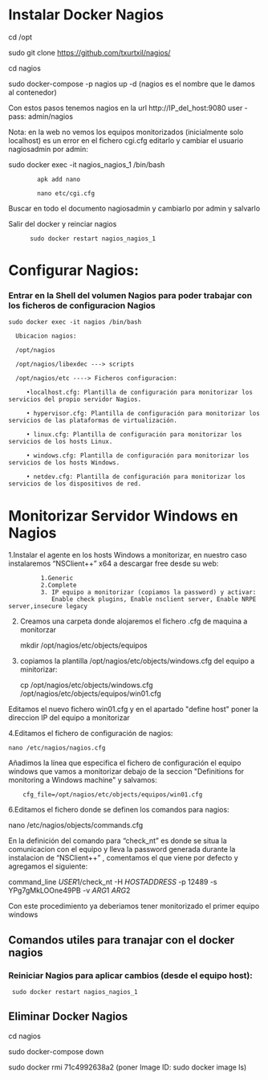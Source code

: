# Instalar Docker Nagios

   cd /opt

   sudo git clone https://github.com/txurtxil/nagios/

   cd nagios
   
   sudo docker-compose -p nagios up -d    (nagios es el nombre que le damos al contenedor)

   Con estos pasos tenemos nagios en la url http://IP_del_host:9080 
                user - pass: admin/nagios

Nota: en la web no vemos los equipos monitorizados (inicialmente solo localhost) es un error en el fichero  cgi.cfg
editarlo y cambiar el usuario nagiosadmin por admin:

sudo docker exec -it nagios_nagios_1 /bin/bash

            apk add nano
            
            nano etc/cgi.cfg

Buscar en todo el documento nagiosadmin y cambiarlo por admin y salvarlo

Salir del docker y reinciar nagios

          sudo docker restart nagios_nagios_1




        
# Configurar Nagios:

### Entrar en la Shell del volumen Nagios para poder trabajar con los ficheros de configuracion Nagios

    sudo docker exec -it nagios /bin/bash

      Ubicacion nagios:
      
      /opt/nagios
      
      /opt/nagios/libexdec ---> scripts
      
      /opt/nagios/etc ----> Ficheros configuracion:

         •localhost.cfg: Plantilla de configuración para monitorizar los servicios del propio servidor Nagios.

         • hypervisor.cfg: Plantilla de configuración para monitorizar los servicios de las plataformas de virtualización.

         • linux.cfg: Plantilla de configuración para monitorizar los servicios de los hosts Linux.

         • windows.cfg: Plantilla de configuración para monitorizar los servicios de los hosts Windows.

         • netdev.cfg: Plantilla de configuración para monitorizar los servicios de los dispositivos de red.

# Monitorizar Servidor Windows en Nagios

1.Instalar el agente en los hosts Windows a monitorizar, en nuestro caso instalaremos “NSClient++”  x64 a descargar free desde su web:

             1.Generic
             2.Complete
             3. IP equipo a monitorizar (copiamos la password) y activar: 
                Enable check plugins, Enable nsclient server, Enable NRPE server,insecure legacy

2. Creamos una carpeta donde alojaremos el fichero .cfg de maquina a monitorzar

   mkdir /opt/nagios/etc/objects/equipos

3. copiamos la plantilla /opt/nagios/etc/objects/windows.cfg del equipo a minitorizar:
   
    cp /opt/nagios/etc/objects/windows.cfg /opt/nagios/etc/objects/equipos/win01.cfg
   
  Editamos el nuevo fichero win01.cfg y en  el apartado "define host" poner la direccion IP del equipo a monitorizar

4.Editamos el fichero de configuración de nagios:

    nano /etc/nagios/nagios.cfg
    
Añadimos la línea que especifica el fichero de configuración el equipo windows que vamos a monitorizar
debajo de la seccion "Definitions for monitoring a Windows machine" y salvamos:

        cfg_file=/opt/nagios/etc/objects/equipos/win01.cfg
        
6.Editamos el fichero donde se definen los comandos para nagios:

nano /etc/nagios/objects/commands.cfg

En la definición del comando para “check_nt” es donde se situa la comunicacion con el equipo y lleva la password generada durante la instalacion de “NSClient++” 
, comentamos el que viene por defecto y agregamos el siguiente:

command_line $USER1$/check_nt -H $HOSTADDRESS$ -p 12489 -s YPg7gMkLOOne49PB -v $ARG1$ $ARG2$

Con este procedimiento ya deberiamos tener monitorizado el primer equipo windows

## Comandos utiles para tranajar con el docker nagios
### Reiniciar Nagios para aplicar cambios (desde el equipo host): 

     sudo docker restart nagios_nagios_1

## Eliminar Docker Nagios

cd nagios

sudo docker-compose down

sudo docker rmi  71c4992638a2 (poner Image ID: sudo docker image ls)


   


 
